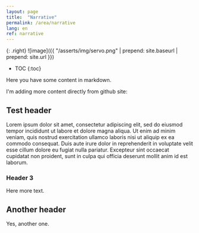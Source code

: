 ```yaml
---
layout: page
title:  "Narrative"
permalink: /area/narrative
lang: en
ref: narrative
---
```


{: .right}
![image]({{ "/asserts/img/servo.png" | prepend: site.baseurl | prepend: site.url }})

* TOC
{:toc}

Here you have some content in markdown.

I'm adding more content directly from github site:

## Test header

Lorem ipsum dolor sit amet, consectetur adipiscing elit, sed do eiusmod tempor incididunt ut labore et dolore magna aliqua. Ut enim ad minim veniam, quis nostrud exercitation ullamco laboris nisi ut aliquip ex ea commodo consequat. Duis aute irure dolor in reprehenderit in voluptate velit esse cillum dolore eu fugiat nulla pariatur. Excepteur sint occaecat cupidatat non proident, sunt in culpa qui officia deserunt mollit anim id est laborum.

### Header 3

Here more text.

## Another header

Yes, another one.
